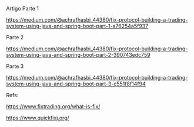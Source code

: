 Artigo Parte 1

https://medium.com/@achrafhasbi_44380/fix-protocol-building-a-trading-system-using-java-and-spring-boot-part-1-a76254a5f937

Parte 2

https://medium.com/@achrafhasbi_44380/fix-protocol-building-a-trading-system-using-java-and-spring-boot-part-2-390743edc759

Parte 3

https://medium.com/@achrafhasbi_44380/fix-protocol-building-a-trading-system-using-java-and-spring-boot-part-3-c551f8f14f94

Refs:

https://www.fixtrading.org/what-is-fix/

https://www.quickfixj.org/

